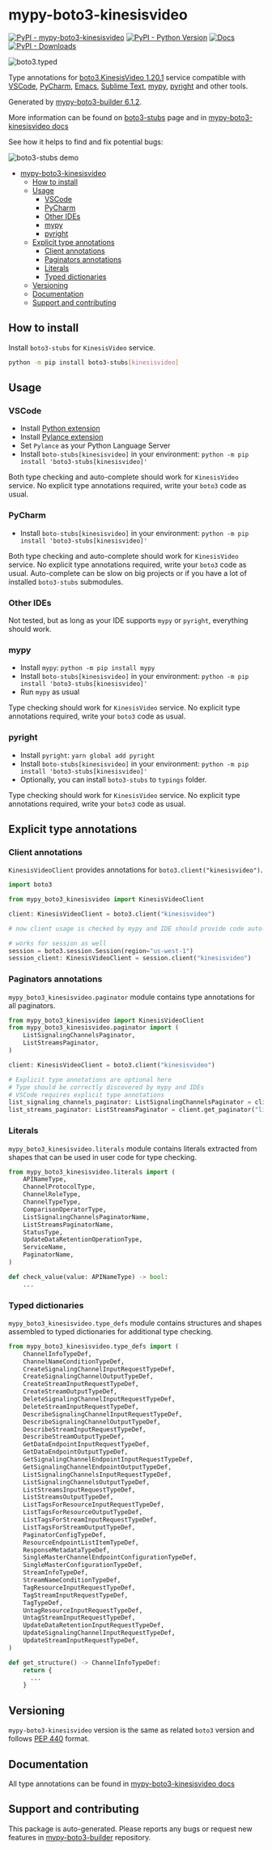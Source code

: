 <a id="mypy-boto3-kinesisvideo"></a>

# mypy-boto3-kinesisvideo

[![PyPI - mypy-boto3-kinesisvideo](https://img.shields.io/pypi/v/mypy-boto3-kinesisvideo.svg?color=blue)](https://pypi.org/project/mypy-boto3-kinesisvideo)
[![PyPI - Python Version](https://img.shields.io/pypi/pyversions/mypy-boto3-kinesisvideo.svg?color=blue)](https://pypi.org/project/mypy-boto3-kinesisvideo)
[![Docs](https://img.shields.io/readthedocs/mypy-boto3-builder.svg?color=blue)](https://mypy-boto3-builder.readthedocs.io/)
[![PyPI - Downloads](https://img.shields.io/pypi/dm/mypy-boto3-kinesisvideo?color=blue)](https://pypistats.org/packages/mypy-boto3-kinesisvideo)

![boto3.typed](https://github.com/vemel/mypy_boto3_builder/raw/master/logo.png)

Type annotations for
[boto3.KinesisVideo 1.20.1](https://boto3.amazonaws.com/v1/documentation/api/1.20.1/reference/services/kinesisvideo.html#KinesisVideo)
service compatible with [VSCode](https://code.visualstudio.com/),
[PyCharm](https://www.jetbrains.com/pycharm/),
[Emacs](https://www.gnu.org/software/emacs/),
[Sublime Text](https://www.sublimetext.com/),
[mypy](https://github.com/python/mypy),
[pyright](https://github.com/microsoft/pyright) and other tools.

Generated by
[mypy-boto3-builder 6.1.2](https://github.com/vemel/mypy_boto3_builder).

More information can be found on
[boto3-stubs](https://pypi.org/project/boto3-stubs/) page and in
[mypy-boto3-kinesisvideo docs](https://vemel.github.io/boto3_stubs_docs/mypy_boto3_kinesisvideo/)

See how it helps to find and fix potential bugs:

![boto3-stubs demo](https://github.com/vemel/mypy_boto3_builder/raw/master/demo.gif)

- [mypy-boto3-kinesisvideo](#mypy-boto3-kinesisvideo)
  - [How to install](#how-to-install)
  - [Usage](#usage)
    - [VSCode](#vscode)
    - [PyCharm](#pycharm)
    - [Other IDEs](#other-ides)
    - [mypy](#mypy)
    - [pyright](#pyright)
  - [Explicit type annotations](#explicit-type-annotations)
    - [Client annotations](#client-annotations)
    - [Paginators annotations](#paginators-annotations)
    - [Literals](#literals)
    - [Typed dictionaries](#typed-dictionaries)
  - [Versioning](#versioning)
  - [Documentation](#documentation)
  - [Support and contributing](#support-and-contributing)

<a id="how-to-install"></a>

## How to install

Install `boto3-stubs` for `KinesisVideo` service.

```bash
python -m pip install boto3-stubs[kinesisvideo]
```

<a id="usage"></a>

## Usage

<a id="vscode"></a>

### VSCode

- Install
  [Python extension](https://marketplace.visualstudio.com/items?itemName=ms-python.python)
- Install
  [Pylance extension](https://marketplace.visualstudio.com/items?itemName=ms-python.vscode-pylance)
- Set `Pylance` as your Python Language Server
- Install `boto-stubs[kinesisvideo]` in your environment:
  `python -m pip install 'boto3-stubs[kinesisvideo]'`

Both type checking and auto-complete should work for `KinesisVideo` service. No
explicit type annotations required, write your `boto3` code as usual.

<a id="pycharm"></a>

### PyCharm

- Install `boto-stubs[kinesisvideo]` in your environment:
  `python -m pip install 'boto3-stubs[kinesisvideo]'`

Both type checking and auto-complete should work for `KinesisVideo` service. No
explicit type annotations required, write your `boto3` code as usual.
Auto-complete can be slow on big projects or if you have a lot of installed
`boto3-stubs` submodules.

<a id="other-ides"></a>

### Other IDEs

Not tested, but as long as your IDE supports `mypy` or `pyright`, everything
should work.

<a id="mypy"></a>

### mypy

- Install `mypy`: `python -m pip install mypy`
- Install `boto-stubs[kinesisvideo]` in your environment:
  `python -m pip install 'boto3-stubs[kinesisvideo]'`
- Run `mypy` as usual

Type checking should work for `KinesisVideo` service. No explicit type
annotations required, write your `boto3` code as usual.

<a id="pyright"></a>

### pyright

- Install `pyright`: `yarn global add pyright`
- Install `boto-stubs[kinesisvideo]` in your environment:
  `python -m pip install 'boto3-stubs[kinesisvideo]'`
- Optionally, you can install `boto3-stubs` to `typings` folder.

Type checking should work for `KinesisVideo` service. No explicit type
annotations required, write your `boto3` code as usual.

<a id="explicit-type-annotations"></a>

## Explicit type annotations

<a id="client-annotations"></a>

### Client annotations

`KinesisVideoClient` provides annotations for `boto3.client("kinesisvideo")`.

```python
import boto3

from mypy_boto3_kinesisvideo import KinesisVideoClient

client: KinesisVideoClient = boto3.client("kinesisvideo")

# now client usage is checked by mypy and IDE should provide code auto-complete

# works for session as well
session = boto3.session.Session(region="us-west-1")
session_client: KinesisVideoClient = session.client("kinesisvideo")
```

<a id="paginators-annotations"></a>

### Paginators annotations

`mypy_boto3_kinesisvideo.paginator` module contains type annotations for all
paginators.

```python
from mypy_boto3_kinesisvideo import KinesisVideoClient
from mypy_boto3_kinesisvideo.paginator import (
    ListSignalingChannelsPaginator,
    ListStreamsPaginator,
)

client: KinesisVideoClient = boto3.client("kinesisvideo")

# Explicit type annotations are optional here
# Type should be correctly discovered by mypy and IDEs
# VSCode requires explicit type annotations
list_signaling_channels_paginator: ListSignalingChannelsPaginator = client.get_paginator("list_signaling_channels")
list_streams_paginator: ListStreamsPaginator = client.get_paginator("list_streams")
```

<a id="literals"></a>

### Literals

`mypy_boto3_kinesisvideo.literals` module contains literals extracted from
shapes that can be used in user code for type checking.

```python
from mypy_boto3_kinesisvideo.literals import (
    APINameType,
    ChannelProtocolType,
    ChannelRoleType,
    ChannelTypeType,
    ComparisonOperatorType,
    ListSignalingChannelsPaginatorName,
    ListStreamsPaginatorName,
    StatusType,
    UpdateDataRetentionOperationType,
    ServiceName,
    PaginatorName,
)

def check_value(value: APINameType) -> bool:
    ...
```

<a id="typed-dictionaries"></a>

### Typed dictionaries

`mypy_boto3_kinesisvideo.type_defs` module contains structures and shapes
assembled to typed dictionaries for additional type checking.

```python
from mypy_boto3_kinesisvideo.type_defs import (
    ChannelInfoTypeDef,
    ChannelNameConditionTypeDef,
    CreateSignalingChannelInputRequestTypeDef,
    CreateSignalingChannelOutputTypeDef,
    CreateStreamInputRequestTypeDef,
    CreateStreamOutputTypeDef,
    DeleteSignalingChannelInputRequestTypeDef,
    DeleteStreamInputRequestTypeDef,
    DescribeSignalingChannelInputRequestTypeDef,
    DescribeSignalingChannelOutputTypeDef,
    DescribeStreamInputRequestTypeDef,
    DescribeStreamOutputTypeDef,
    GetDataEndpointInputRequestTypeDef,
    GetDataEndpointOutputTypeDef,
    GetSignalingChannelEndpointInputRequestTypeDef,
    GetSignalingChannelEndpointOutputTypeDef,
    ListSignalingChannelsInputRequestTypeDef,
    ListSignalingChannelsOutputTypeDef,
    ListStreamsInputRequestTypeDef,
    ListStreamsOutputTypeDef,
    ListTagsForResourceInputRequestTypeDef,
    ListTagsForResourceOutputTypeDef,
    ListTagsForStreamInputRequestTypeDef,
    ListTagsForStreamOutputTypeDef,
    PaginatorConfigTypeDef,
    ResourceEndpointListItemTypeDef,
    ResponseMetadataTypeDef,
    SingleMasterChannelEndpointConfigurationTypeDef,
    SingleMasterConfigurationTypeDef,
    StreamInfoTypeDef,
    StreamNameConditionTypeDef,
    TagResourceInputRequestTypeDef,
    TagStreamInputRequestTypeDef,
    TagTypeDef,
    UntagResourceInputRequestTypeDef,
    UntagStreamInputRequestTypeDef,
    UpdateDataRetentionInputRequestTypeDef,
    UpdateSignalingChannelInputRequestTypeDef,
    UpdateStreamInputRequestTypeDef,
)

def get_structure() -> ChannelInfoTypeDef:
    return {
      ...
    }
```

<a id="versioning"></a>

## Versioning

`mypy-boto3-kinesisvideo` version is the same as related `boto3` version and
follows [PEP 440](https://www.python.org/dev/peps/pep-0440/) format.

<a id="documentation"></a>

## Documentation

All type annotations can be found in
[mypy-boto3-kinesisvideo docs](https://vemel.github.io/boto3_stubs_docs/mypy_boto3_kinesisvideo/)

<a id="support-and-contributing"></a>

## Support and contributing

This package is auto-generated. Please reports any bugs or request new features
in [mypy-boto3-builder](https://github.com/vemel/mypy_boto3_builder/issues/)
repository.
